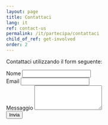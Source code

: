 ```yaml
---
layout: page
title: Contattaci
lang: it
ref: contact-us
permalink: /it/partecipa/contattaci
child_of_ref: get-involved
order: 2
---
```


Contattaci utilizzando il form seguente:

<form name="simple-contact-form" accept-charset="utf-8" action="https://formspree.io/{{ site.email }}" method="post">
  <div class="field">
    <label for="full-name">Nome</label>
    <input type="text" name="name" id="full-name" />
  </div>
  <div class="field">
    <label for="email-address">Email</label>
    <input type="email" name="_replyto" id="email-address" required="" />
  </div>
  <div class="field">
    <label for="message">Messaggio</label>
    <textarea name="message" id="message" rows="4" required=""></textarea>
  </div>
  <div class="form-group">
    <input type="hidden" name="_language" value="{{ page.lang }}" />
    <input type="hidden" name="_subject" id="email-subject" value="Contact Form Submission">
  </div>

  <input type="submit" value="Invia" class="btn btn-primary btn-lg btn-block"/>
</form>

